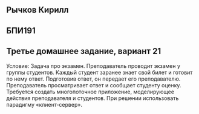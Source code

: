 ## Рычков Кирилл
## БПИ191
## Третье домашнее задание, вариант 21

Условие:
Задача про экзамен. Преподаватель проводит экзамен у группы
студентов. Каждый студент заранее знает свой билет и готовит по нему
ответ. Подготовив ответ, он передает его преподавателю. Преподаватель
просматривает ответ и сообщает студенту оценку. Требуется создать
многопоточное приложение, моделирующее действия преподавателя и
студентов. При решении использовать парадигму «клиент-сервер».

